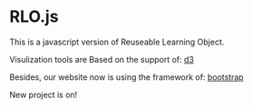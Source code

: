 # RLO.js
This is a javascript version of Reuseable Learning Object.


Visulization tools are Based on the support of: [d3](https://github.com/mbostock/d3)


Besides, our website now is using the framework of: [bootstrap](https://github.com/twbs/bootstrap)


New project is on!
